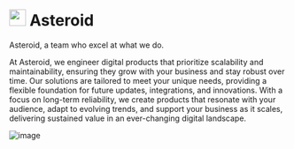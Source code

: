 # <img src="https://github.com/user-attachments/assets/d9fa887c-46e6-4bb3-a862-b47c71b64a01" height="30px" /> Asteroid

Asteroid, a team who excel at what we do.

At Asteroid, we engineer digital products that prioritize scalability and maintainability, ensuring they grow with your business and stay robust over time. Our solutions are tailored to meet your unique needs, providing a flexible foundation for future updates, integrations, and innovations. With a focus on long-term reliability, we create products that resonate with your audience, adapt to evolving trends, and support your business as it scales, delivering sustained value in an ever-changing digital landscape.

![image](https://github.com/user-attachments/assets/dfdd9122-1493-43bf-a2a0-70d5288f8f86)
